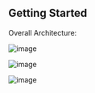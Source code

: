 ## Getting Started

Overall Architecture:

![image](https://github.com/user-attachments/assets/2a906951-12d4-4513-9076-fddb13583a3d)

![image](https://github.com/user-attachments/assets/3506c7ec-9a45-4b3a-b128-514f5d372f15)

![image](https://github.com/user-attachments/assets/67f8c94f-4762-4428-a579-82446a3ed717)
